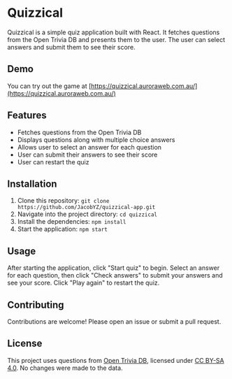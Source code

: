 # Quizzical

Quizzical is a simple quiz application built with React. It fetches questions from the Open Trivia DB and presents them to the user. The user can select answers and submit them to see their score.

## Demo

You can try out the game at [https://quizzical.auroraweb.com.au/](https://quizzical.auroraweb.com.au/)

## Features

- Fetches questions from the Open Trivia DB
- Displays questions along with multiple choice answers
- Allows user to select an answer for each question
- User can submit their answers to see their score
- User can restart the quiz

## Installation

1. Clone this repository: `git clone https://github.com/JacobYZ/quizzical-app.git`
2. Navigate into the project directory: `cd quizzical`
3. Install the dependencies: `npm install`
4. Start the application: `npm start`

## Usage

After starting the application, click "Start quiz" to begin. Select an answer for each question, then click "Check answers" to submit your answers and see your score. Click "Play again" to restart the quiz.

## Contributing

Contributions are welcome! Please open an issue or submit a pull request.

## License

This project uses questions from [Open Trivia DB](https://opentdb.com/), licensed under [CC BY-SA 4.0](https://creativecommons.org/licenses/by-sa/4.0/). No changes were made to the data.